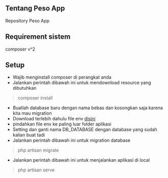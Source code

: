 ## Tentang Peso App

Repository Peso App

## Requirement sistem

composer v^2

## Setup

- Wajib menginstall composer di perangkat anda
- Jalankan perintah dibawah ini untuk mendownload resource yang dibutuhkan

<blockquote>composer install</blockquote>

- Buatlah database baru dengan nama bebas dan kosongkan saja karena kita mau migration
- Download terlebih dahulu file env [disini](https://drive.google.com/file/d/1KOG5TRuT9BTc4BaUWIUFaIAJWLwOUMB1/view?usp=sharing)
- pindahkan file env ke paling luar folder aplikasi
- Setting dan ganti nama DB_DATABASE dengan database yang sudah kalian buat tadi
- Jalankan perintah dibawah ini untuk migration database

<blockquote>php artisan migrate</blockquote>

- Jalankan perintah dibawah ini untuk menjalankan aplikasi di local

<blockquote>php artisan serve</blockquote>